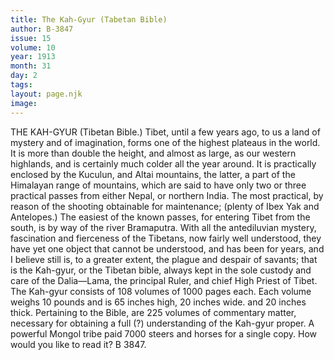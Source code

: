 ```yaml
---
title: The Kah-Gyur (Tabetan Bible)
author: B-3847
issue: 15
volume: 10
year: 1913
month: 31
day: 2
tags:
layout: page.njk
image:
---
```

THE KAH-GYUR (Tibetan Bible.)    Tibet, until a few years ago, to us a land of mystery and of imagination, forms one of the highest plateaus in the world. It is more than double the height, and almost as large, as our western highlands, and is certainly much colder all the year around. It is practically enclosed by the Kuculun, and Altai mountains, the latter, a part of the Himalayan range of mountains, which are said to have only two or three practical passes from either Nepal, or northern India. The most practical, by reason of the shooting obtainable for maintenance; (plenty of Ibex Yak and Antelopes.) The easiest of the known passes, for entering Tibet from the south, is by way of the river Bramaputra. With all the antediluvian mystery, fascination and fierceness of the Tibetans, now fairly well understood, they have yet one object that cannot be understood, and has been for years, and I believe still is, to a greater extent, the plague and despair of savants; that is the Kah-gyur, or the Tibetan bible, always kept in the sole custody and care of the Dalia—Lama, the principal Ruler, and chief High Priest of Tibet. The Kah-gyur consists of 108 volumes of 1000 pages each. Each volume weighs 10 pounds and is 65 inches high, 20 inches wide. and 20 inches thick. Pertaining to the Bible, are 225 volumes of commentary matter, necessary for obtaining a full (?) understanding of the Kah-gyur proper. A powerful Mongol tribe paid 7000 steers and horses for a single copy. How would you like to read it? B 3847. 



